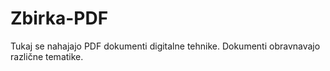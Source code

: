 # Zbirka-PDF
Tukaj se nahajajo PDF dokumenti digitalne tehnike. Dokumenti obravnavajo različne tematike. 
